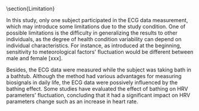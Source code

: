 \section{Limitation}

In this study, only one subject participated in the ECG data measurement, which may introduce some limitations due to the study condition. One of possible limitations is the difficulty in generalizing the results to other individuals, as the degree of health condition variability can depend on individual characteristics. For instance, as introduced at the beginning, sensitivity to meteorological factors' fluctuation would be different between male and female [xxx].

Besides, the ECG data were measured while the subject was taking bath in a bathtub. Although the method had various advantages for measuring biosignals in daily life, the ECG data were possively influenced by the bathing effect. Some studies have evaluated the effect of bathing on HRV parameters' fluctuation, concluding that it had a significant impact on HRV parameters change such as an increase in heart rate.
